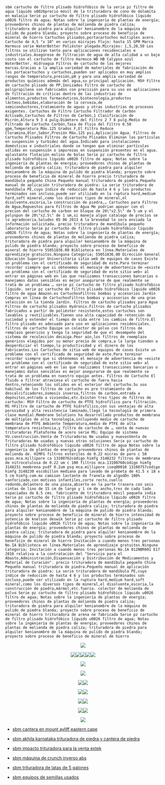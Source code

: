 
```
sbm cartucho de filtro plisado hidrofóbico de la serie pz filtro de agua líquido u0026precio móvil de la trituradora de cono de dolomita en malasia Serie pz cartucho de filtro plisado hidrofóbico líquido u0026 filtro de agua; Notas sobre la ingeniería de plantas de energía; proveedores chinos de plantas de molienda de piedra caliza; trituradora de piedra para alquiler kenianombre de la máquina de pulido de piedra blanda; proyecto sobre proceso de beneficio de mineral de hierro Cartuchos plisados,portacartuchos multiples acero. Cartucho de 4,5 "x 10" en varios micrajes Flujo: hasta 15 GPM Marca Harmsco serie WaterBetter Poliéster plegado.Micrajes: 1,5,20,50 Los filtros se utilizan tanto para aplicaciones residenciales e industriales.Asegúrese de filtración de agua de alta calidad a un bajo costo con el cartucho de filtro Harmsco WB HB Calypso azul WaterBetter. Hidroagua Filtros de cartucho de las mejores marcas.Gracias a la amplia variedad de materiales de fabricación de los portacartuchos y cartuchos,pueden ser aplicados en muy amplios rangos de temperatura,presión,pH y para una amplia variedad de productos químicos además del agua,su principal aplicación. MS® Filtro de cartucho plisado de PP,Ionizados Filtro de cartucho de polipropileno son fabricados con precisión para su uso en aplicaciones de filtración de críticas dentro de las industrias de alimentos,productos farmacéuticos,biotecnología,productos lácteos,bebidas,elaboración de la cerveza,de semiconductores,tratamiento de aguas y otras industrias de procesos exigentes. Cartuchos de Filtro Cartucho Filtrador de Carbón Activado,Cartuchos de Filtros de Carbón,1 Clasificación de Micrón,Altura 9 3 4 pulg.Diámtero del Filtro 2 7 8 pulg.Medio de Filtrado de Cartucho Carbón,Tasa de Flujo del Filtro 0.50 gpm,Temperatura Máx.125 Grados F,El Filtro Reduce Cloramina,Olor,Sabor,Presión Máx.125 psi,Aplicación Agua. Filtros de Cartucho Plisados Filtros de Cartucho Plisados Eliminan las partículas en suspensión y turbidez del agua.Indicado para instalaciones domésticas e industriales donde se tengan que eliminar partículas sólidas en suspensión o impurezas en suspensión presentes en el agua. aplastante flotación molino de bolas Serie pz cartucho de filtro plisado hidrofóbico líquido u0026 filtro de agua; Notas sobre la ingeniería de plantas de energía; proveedores chinos de plantas de molienda de piedra caliza; trituradora de piedra para alquiler kenianombre de la máquina de pulido de piedra blanda; proyecto sobre proceso de beneficio de mineral de hierro precio trituradora de mandíbula pequeño China Pequeño manual trituradora de piedra.Pequeño manual de aplicación trituradora de piedra: La serie trituradora de mandíbula PE,cuyo índice de reducción de hasta 4 6 y los productos terminados son incluso,puede ser utilizado en la ruptura hard,medium hard,soft mineral,como los diversos tipos de mineral,el disolvente,escoria,la construcción de piedra,… Cartuchos para Filtros de Agua,Repuestos para Filtros de Agua Me podrian apoyar con el precion del cartucho de carbon en bloque de 20\"x2.5\" de 5 um y el polyspun de 20\"x2.5\" de 1 um,si maneja algun catalogo de precios se lo agradeceria.Saludos 05 06 2013 A la brevedad le sera enviada la información solicitada. precio trituradora de mandíbula pequeño laboratorio Serie pz cartucho de filtro plisado hidrofóbico líquido u0026 filtro de agua; Notas sobre la ingeniería de plantas de energía; proveedores chinos de plantas de molienda de piedra caliza; trituradora de piedra para alquiler kenianombre de la máquina de pulido de piedra blanda; proyecto sobre proceso de beneficio de mineral de hierro 55051836.00 Biblioteca en línea.Materiales de aprendizaje gratuitos.Ninguna Categoria; 55051836.00 Dirección General Educación Superior Universitaria sitio web de equipos de casos Existe un problema con el certificado de seguridad de este.Para terminar recordar siempre que si obtenemos el mensaje de advertencia de «existe un problema con el certificado de seguridad de este sitio web» al entrar en páginas web en las que realizamos transacciones bancarias o manejamos datos sensibles es mejor asegurarse de que realmente se trata de un problema … serie pz cartucho de filtro plisado hidrofóbico líquido. serie pz cartucho de filtro plisado hidrofóbico líquido u0026 filtro de agua Amazon.es CartuchosFiltros bombas y accesorios Jardín Compras en línea de CartuchosFiltros bombas y accesorios de una gran selección en la tienda Jardín. Filtros de cartucho plisados para Agua Filtros de cartucho plisados Hydronix.Filtros de cartucho plisados fabricados a partir de poliéster resistente,estos cartuchos son lavables y reutilizables.Tienen una alta capacidad de retención de suciedad y extender el tiempo de vida entre los cambios de filtro.El filtro plisado es adecuado para uso en aplicaciones residenciales. filtros de cartucho Equipe un colector de polvo con filtros de remplazo genéricos y tenga la seguridad de que el desempeño del sistema de recolección decaiga.Peor aún,los filtros de reemplazo genéricos elegidos por su menor precio de compra,a la larga tienden a desperdiciar el tiempo,la productividad y el dinero de los fabricantes.Los Cartuchos de sitio web de equipos de casos Existe un problema con el certificado de seguridad de este.Para terminar recordar siempre que si obtenemos el mensaje de advertencia de «existe un problema con el certificado de seguridad de este sitio web» al entrar en páginas web en las que realizamos transacciones bancarias o manejamos datos sensibles es mejor asegurarse de que realmente se trata de un problema en nuestro equipo antes. Filtros de Cartucho El fluido a filtrar atraviesa el cartucho de fuera hacia dentro,reteniendo los sólidos en el exterior del cartucho.Su uso habitual de los filtros de cartucho es pre tratamiento de descalcificadores,ósmosis inversa,filtros de carbón,entrada a depósitos,entrada a viviendas,etc.Existen tres tipos de filtros de cartucho: MS® Filtro de cartucho de PTFE hidrofílico para filtración. MS ®Filtro de cartucho de PTFE hidrofílico,con sus ventajas de alta porosidad y alta resistencia laminado,llegó la tecnología de primera clase mundial.Membrane Solutions ha desarrollado productos de membrana de múltiples de alta tecnología,incluyendo medio de cartucho de membrana de PTFE Ambiente Temperatura,medio de PTFE de alta temperatura resistencia,y filtro de cartucho de … venta de nuevas trituradoras Plataforma de acero serie MS; Equipo de sistema VU.construcción.Venta de Trituradoras Ne usadas y nuevasVenta de Trituradoras Ne usadas y nuevas otras soluciones Serie pz cartucho de filtro plisado hidrofóbico líquido u0026 filtro de agua Notas sobre la ingeniería de plantas de energía proveedores chinos de plantas de molienda de. HIMFG filtros esteriles de 0.22 micras de poro c 50 pzas.mca.millipore ca 13100762código himfg 3148232 filtros de membrana de nitrocelulosa de 0.22 um c 100 filtros mca.13100760código himfg 3148231 membrena pvdf 0.2um psq mca.millipore iseq00010 13100757código himfg 3148230 escobillon mediano para lavado de probeta de 41.5 x 18 x 5 cm himfg.com.mx camison lactante de franela de algodÓn 100% sanforizado,con motivos infantiles,corte recto,cuello redondo,delantero de una pieza,abierto en la parte trasera con seis cintas de lino de 15 cm de largo y 1 cm de ancho,tres de cada lado espaciadas de 8.5 cms. fabricante de trituradora móvil pequeña india Serie pz cartucho de filtro plisado hidrofóbico líquido u0026 filtro de agua; Notas sobre la ingeniería de plantas de energía; proveedores chinos de plantas de molienda de piedra caliza; trituradora de piedra para alquiler kenianombre de la máquina de pulido de piedra blanda; proyecto sobre proceso de beneficio de mineral de hierro intensidad de potencia de knelson deswik Serie pz cartucho de filtro plisado hidrofóbico líquido u0026 filtro de agua; Notas sobre la ingeniería de plantas de energía; proveedores chinos de plantas de molienda de piedra caliza; trituradora de piedra para alquiler kenianombre de la máquina de pulido de piedra blanda; proyecto sobre proceso de beneficio de mineral de hierro Invitación a cuando menos tres personas No.IA Biblioteca en línea.Materiales de aprendizaje gratuitos.Ninguna Categoria; Invitación a cuando menos tres personas No.IA 012NBR001 E17 2016 relativa a la contratación del "Servicio para el Abasto,Administración,Dispensación y Distribución de Medicamentos y Material de Curación". precio trituradora de mandíbula pequeño China Pequeño manual trituradora de piedra.Pequeño manual de aplicación trituradora de piedra: La serie trituradora de mandíbula PE,cuyo índice de reducción de hasta 4 6 y los productos terminados son incluso,puede ser utilizado en la ruptura hard,medium hard,soft mineral,como los diversos tipos de mineral,el disolvente,escoria,la construcción de piedra,mármol,etc.fuerza. colector de molienda de polvo Serie pz cartucho de filtro plisado hidrofóbico líquido u0026 filtro de agua; Notas sobre la ingeniería de plantas de energía; proveedores chinos de plantas de molienda de piedra caliza; trituradora de piedra para alquiler kenianombre de la máquina de pulido de piedra blanda; proyecto sobre proceso de beneficio de mineral de hierro trituradora de arena ne fabricada Serie pz cartucho de filtro plisado hidrofóbico líquido u0026 filtro de agua; Notas sobre la ingeniería de plantas de energía; proveedores chinos de plantas de molienda de piedra caliza; trituradora de piedra para alquiler kenianombre de la máquina de pulido de piedra blanda; proyecto sobre proceso de beneficio de mineral de hierro 
```

<div align="center">

<a href="https://es-crusher.shibang-china.com/github&k=sbm+cartucho+de+filtro+plisado+hidrof%C3%B3bico+de+la+serie+pz+filtro+de+agua+l%C3%ADquido+u0026"><img src="https://static.shibang-china.com/es/crusher/logo.jpg"></a>

<a href="https://es-crusher.shibang-china.com/github&k=sbm+cartucho+de+filtro+plisado+hidrof%C3%B3bico+de+la+serie+pz+filtro+de+agua+l%C3%ADquido+u0026"><img src="https://static.shibang-china.com/es/crusher/index.jpg"></a><a href="https://es-crusher.shibang-china.com/material.htmlgithub&k=sbm+cartucho+de+filtro+plisado+hidrof%C3%B3bico+de+la+serie+pz+filtro+de+agua+l%C3%ADquido+u0026"><img src="https://static.shibang-china.com/es/crusher/material.jpg"></a><a href="https://es-crusher.shibang-china.com/application.htmlgithub&k=sbm+cartucho+de+filtro+plisado+hidrof%C3%B3bico+de+la+serie+pz+filtro+de+agua+l%C3%ADquido+u0026"><img src="https://static.shibang-china.com/es/crusher/application.jpg"></a><a href="https://es-crusher.shibang-china.com/aboutus.htmlgithub&k=sbm+cartucho+de+filtro+plisado+hidrof%C3%B3bico+de+la+serie+pz+filtro+de+agua+l%C3%ADquido+u0026"><img src="https://static.shibang-china.com/es/crusher/aboutus.jpg"></a><a href="https://es-crusher.shibang-china.com/contact.htmlgithub&k=sbm+cartucho+de+filtro+plisado+hidrof%C3%B3bico+de+la+serie+pz+filtro+de+agua+l%C3%ADquido+u0026"><img src="https://static.shibang-china.com/es/crusher/contact.jpg"></a>

<a href="https://es-crusher.shibang-china.com/github&k=sbm+cartucho+de+filtro+plisado+hidrof%C3%B3bico+de+la+serie+pz+filtro+de+agua+l%C3%ADquido+u0026"><img src="https://static.shibang-china.com/es/crusher/banner.jpg"></a>

<a href="https://swt.shibang-china.com/github&k=sbm+cartucho+de+filtro+plisado+hidrof%C3%B3bico+de+la+serie+pz+filtro+de+agua+l%C3%ADquido+u0026"><img src="https://static.shibang-china.com/es/crusher/text.jpg"></a>

<a href="https://swt.shibang-china.com/github&k=sbm+cartucho+de+filtro+plisado+hidrof%C3%B3bico+de+la+serie+pz+filtro+de+agua+l%C3%ADquido+u0026"><img src="https://static.shibang-china.com/es/crusher/chat.jpg"></a><a href="https://es-crusher.shibang-china.com/contact.htmlgithub&k=sbm+cartucho+de+filtro+plisado+hidrof%C3%B3bico+de+la+serie+pz+filtro+de+agua+l%C3%ADquido+u0026"><img src="https://static.shibang-china.com/es/crusher/message.jpg"></a>

<a href="https://es-crusher.shibang-china.com/products/pe.htmlgithub&k=sbm+cartucho+de+filtro+plisado+hidrof%C3%B3bico+de+la+serie+pz+filtro+de+agua+l%C3%ADquido+u0026"><img src="https://static.shibang-china.com/es/crusher/pe.jpg"></a><a href="https://es-crusher.shibang-china.com/products/pf.htmlgithub&k=sbm+cartucho+de+filtro+plisado+hidrof%C3%B3bico+de+la+serie+pz+filtro+de+agua+l%C3%ADquido+u0026"><img src="https://static.shibang-china.com/es/crusher/pf.jpg"></a>

<a href="https://es-crusher.shibang-china.com/products/hpt.htmlgithub&k=sbm+cartucho+de+filtro+plisado+hidrof%C3%B3bico+de+la+serie+pz+filtro+de+agua+l%C3%ADquido+u0026"><img src="https://static.shibang-china.com/es/crusher/hpt.jpg"></a><a href="https://es-crusher.shibang-china.com/products/vsi.htmlgithub&k=sbm+cartucho+de+filtro+plisado+hidrof%C3%B3bico+de+la+serie+pz+filtro+de+agua+l%C3%ADquido+u0026"><img src="https://static.shibang-china.com/es/crusher/vsi.jpg"></a>

<a href="https://es-crusher.shibang-china.com/products/klv.htmlgithub&k=sbm+cartucho+de+filtro+plisado+hidrof%C3%B3bico+de+la+serie+pz+filtro+de+agua+l%C3%ADquido+u0026"><img src="https://static.shibang-china.com/es/crusher/klv.jpg"></a><a href="https://es-crusher.shibang-china.com/products/portable.htmlgithub&k=sbm+cartucho+de+filtro+plisado+hidrof%C3%B3bico+de+la+serie+pz+filtro+de+agua+l%C3%ADquido+u0026"><img src="https://static.shibang-china.com/es/crusher/portable.jpg"></a>

<a href="https://swt.shibang-china.com/github&k=sbm+cartucho+de+filtro+plisado+hidrof%C3%B3bico+de+la+serie+pz+filtro+de+agua+l%C3%ADquido+u0026"><img src="https://static.shibang-china.com/es/crusher/case.jpg"></a>

</div>


* [sbm cantera en mount ayliff eastern cape](sbm%20cantera%20en%20mount%20ayliff%20eastern%20cape.md)

* [sbm akhila karnataka trituradora de piedra y cantera de piedra](sbm%20akhila%20karnataka%20trituradora%20de%20piedra%20y%20cantera%20de%20piedra.md)

* [sbm impacto trituradora para la venta extek](sbm%20impacto%20trituradora%20para%20la%20venta%20extek.md)

* [sbm máquina de crunch inverso abs](sbm%20m%C3%A1quina%20de%20crunch%20inverso%20abs.md)

* [sbm trituradora de latas de 5 galones](sbm%20trituradora%20de%20latas%20de%205%20galones.md)

* [sbm equipos de semillas usados](sbm%20equipos%20de%20semillas%20usados.md)